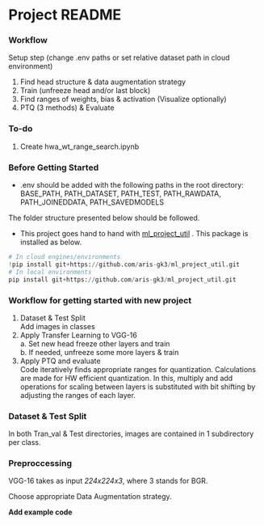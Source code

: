 # Project README

### Workflow

Setup step (change .env paths or set relative dataset path in cloud environment)
1. Find head structure & data augmentation strategy
2. Train (unfreeze head and/or last block)
2. Find ranges of weights, bias & activation (Visualize optionally)
3. PTQ (3 methods) & Evaluate

### To-do

1. Create hwa_wt_range_search.ipynb

### Before Getting Started


* .env should be added with the following paths in the root directory:  
BASE_PATH, PATH_DATASET, PATH_TEST, PATH_RAWDATA, PATH_JOINEDDATA, PATH_SAVEDMODELS   

The folder structure presented below should be followed.


* This project goes hand to hand with [ml_project_util](https://github.com/aris-gk3/ml_project_util) . This package is installed as below.

``` python
# In cloud engines/environments
!pip install git+https://github.com/aris-gk3/ml_project_util.git
# In local environments
pip install git+https://github.com/aris-gk3/ml_project_util.git
```


### Workflow for getting started with new project

1. Dataset & Test Split  
Add images in classes
2. Apply Transfer Learning to VGG-16  
a. Set new head freeze other layers and train  
b. If needed, unfreeze some more layers & train  
3. Apply PTQ and evaluate  
Code iteratively finds appropriate ranges for quantization.
Calculations are made for HW efficient quantization. In this, multiply and add operations for scaling between layers is substituted with bit shifting by adjusting the ranges of each layer.


### Dataset & Test Split 

In both Tran_val & Test directories, images are contained in 1 subdirectory per class.

### Preproccessing

VGG-16 takes as input _224x224x3_, where 3 stands for BGR.

Choose appropriate Data Augmentation strategy.


**Add example code**